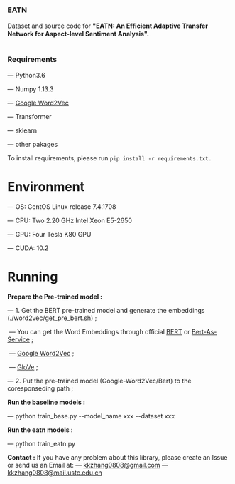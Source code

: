 ### EATN 

Dataset and source code for **"EATN: An Efﬁcient Adaptive Transfer Network for Aspect-level Sentiment Analysis".**

# 

### Requirements

— Python3.6

— Numpy 1.13.3

— [Google Word2Vec](https://code.google.com/archive/p/word2vec/) 

— Transformer

— sklearn

— other pakages

To install requirements, please run `pip install -r requirements.txt.`



# Environment

— OS: CentOS Linux release 7.4.1708

— CPU: Two 2.20 GHz Intel Xeon E5-2650

— GPU: Four Tesla K80 GPU

— CUDA: 10.2



# Running

**Prepare the Pre-trained model :**

— 1. Get the BERT pre-trained model and generate the embeddings (./word2vec/get_pre_bert.sh) ;

​               — You can get the Word Embeddings through official [BERT](https://github.com/google-research/bert) or [Bert-As-Service](https://bert-as-service.readthedocs.io/en/latest/) ;

​               — [Google Word2Vec](https://code.google.com/archive/p/word2vec/) ;

​               — [GloVe](https://nlp.stanford.edu/projects/glove/) ;

— 2. Put the pre-trained model (Google-Word2Vec/Bert) to the coresponseding path ;



**Run the baseline models :** 

 —  python train_base.py --model_name xxx --dataset xxx

**Run the eatn models :** 

 —  python train_eatn.py


**Contact :**
If you have any problem about this library, please create an Issue or send us an Email at:
— [kkzhang0808@gmail.com](kkzhang0808@gmail.com)
— [kkzhang0808@mail.ustc.edu.cn](sa517494@mail.ustc.edu.cn)

